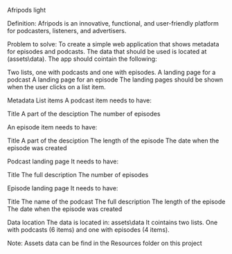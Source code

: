 Afripods light

Definition: Afripods is an innovative, functional, and user-friendly platform for podcasters, listeners, and advertisers.

Problem to solve: To create a simple web application that shows metadata for episodes and podcasts. The data that should be used is located at (assets\data). The app should cointain the following:

Two lists, one with podcasts and one with episodes. A landing page for a podcast A landing page for an episode The landing pages should be shown when the user clicks on a list item.

Metadata List items A podcast item needs to have:

Title A part of the desciption The number of episodes

An episode item needs to have:

Title A part of the desciption The length of the episode The date when the episode was created

Podcast landing page It needs to have:

Title The full description The number of episodes

Episode landing page It needs to have:

Title The name of the podcast The full description The length of the episode The date when the episode was created

Data location The data is located in: assets\data It cointains two lists. One with podcasts (6 items) and one with episodes (4 items).

Note: Assets data can be find in the Resources folder on this project